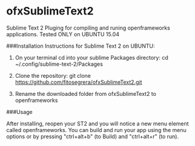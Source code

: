 # ofxSublimeText2
Sublime Text 2 Pluging for compiling and runing openframeworks applications. Tested ONLY on UBUNTU 15.04

###Installation Instructions for Sublime Text 2 on UBUNTU:

1. On your terminal cd into your sublime Packages directory:
    cd ~/.config/sublime-text-2/Packages

2. Clone the repository:
    git clone https://github.com/fitosegrera/ofxSublimeText2.git

3. Rename the downloaded folder from ofxSublimeText2 to openframeworks

###Usage

After installing, reopen your ST2 and you will notice a new menu element called openframeworks. You can build and run your app using the menu options or by pressing "ctrl+alt+b" (to Build) and "ctrl+alt+r" (to run).

